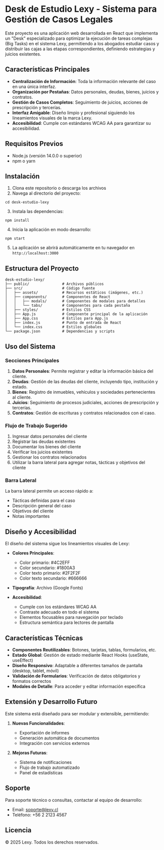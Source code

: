 # Desk de Estudio Lexy - Sistema para Gestión de Casos Legales

Este proyecto es una aplicación web desarrollada en React que implementa un "Desk" especializado para optimizar la ejecución de tareas complejas (Big Tasks) en el sistema Lexy, permitiendo a los abogados estudiar casos y distribuir las cajas a las etapas correspondientes, definiendo estrategias y juicios existentes.

## Características Principales

- **Centralización de Información**: Toda la información relevante del caso en una única interfaz.
- **Organización por Pestañas**: Datos personales, deudas, bienes, juicios y contratos.
- **Gestión de Casos Completos**: Seguimiento de juicios, acciones de prescripción y tercerías.
- **Interfaz Amigable**: Diseño limpio y profesional siguiendo los lineamientos visuales de la marca Lexy.
- **Accesibilidad**: Cumple con estándares WCAG AA para garantizar su accesibilidad.

## Requisitos Previos

- Node.js (versión 14.0.0 o superior)
- npm o yarn

## Instalación

1. Clona este repositorio o descarga los archivos
2. Navega al directorio del proyecto:
```
cd desk-estudio-lexy
```
3. Instala las dependencias:
```
npm install
```
4. Inicia la aplicación en modo desarrollo:
```
npm start
```
5. La aplicación se abrirá automáticamente en tu navegador en `http://localhost:3000`

## Estructura del Proyecto

```
desk-estudio-lexy/
├── public/               # Archivos públicos
├── src/                  # Código fuente
│   ├── assets/           # Recursos estáticos (imágenes, etc.)
│   ├── components/       # Componentes de React
│   │   ├── modals/       # Componentes de modales para detalles
│   │   └── tabs/         # Componentes para cada pestaña
│   ├── styles/           # Estilos CSS
│   ├── App.js            # Componente principal de la aplicación
│   ├── App.css           # Estilos para App.js
│   ├── index.js          # Punto de entrada de React
│   └── index.css         # Estilos globales
└── package.json          # Dependencias y scripts
```

## Uso del Sistema

### Secciones Principales

1. **Datos Personales**: Permite registrar y editar la información básica del cliente.
2. **Deudas**: Gestión de las deudas del cliente, incluyendo tipo, institución y estado.
3. **Bienes**: Registro de inmuebles, vehículos y sociedades pertenecientes al cliente.
4. **Juicios**: Seguimiento de procesos judiciales, acciones de prescripción y tercerías.
5. **Contratos**: Gestión de escrituras y contratos relacionados con el caso.

### Flujo de Trabajo Sugerido

1. Ingresar datos personales del cliente
2. Registrar las deudas existentes
3. Documentar los bienes del cliente
4. Verificar los juicios existentes
5. Gestionar los contratos relacionados
6. Utilizar la barra lateral para agregar notas, tácticas y objetivos del cliente

### Barra Lateral

La barra lateral permite un acceso rápido a:
- Tácticas definidas para el caso
- Descripción general del caso
- Objetivos del cliente
- Notas importantes

## Diseño y Accesibilidad

El diseño del sistema sigue los lineamientos visuales de Lexy:

- **Colores Principales**:
  - Color primario: #4C2EFF
  - Color secundario: #1800A3
  - Color texto primario: #2F2F2F
  - Color texto secundario: #666666

- **Tipografía**: Archivo (Google Fonts)

- **Accesibilidad**:
  - Cumple con los estándares WCAG AA
  - Contraste adecuado en todo el sistema
  - Elementos focusables para navegación por teclado
  - Estructura semántica para lectores de pantalla

## Características Técnicas

- **Componentes Reutilizables**: Botones, tarjetas, tablas, formularios, etc.
- **Estado Global**: Gestión de estado mediante React Hooks (useState, useEffect)
- **Diseño Responsivo**: Adaptable a diferentes tamaños de pantalla (desktop, tablet, móvil)
- **Validación de Formularios**: Verificación de datos obligatorios y formatos correctos
- **Modales de Detalle**: Para acceder y editar información específica

## Extensión y Desarrollo Futuro

Este sistema está diseñado para ser modular y extensible, permitiendo:

1. **Nuevas Funcionalidades**: 
   - Exportación de informes
   - Generación automática de documentos
   - Integración con servicios externos

2. **Mejoras Futuras**:
   - Sistema de notificaciones
   - Flujo de trabajo automatizado
   - Panel de estadísticas

## Soporte

Para soporte técnico o consultas, contactar al equipo de desarrollo:
- Email: soporte@lexy.cl
- Teléfono: +56 2 2123 4567

## Licencia

© 2025 Lexy. Todos los derechos reservados.
